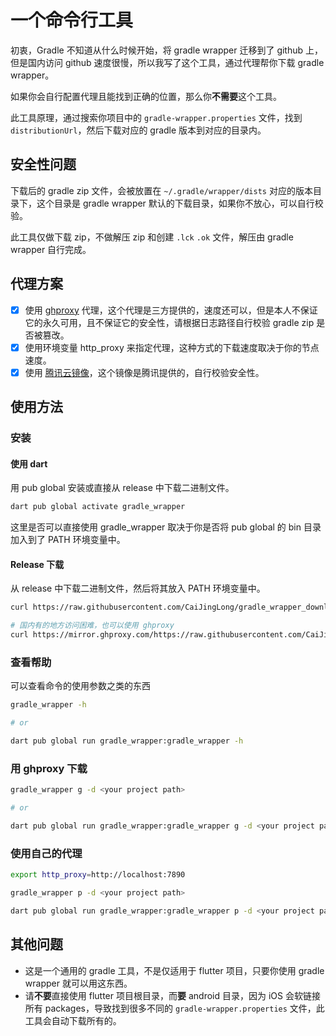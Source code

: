 # 一个命令行工具

初衷，Gradle 不知道从什么时候开始，将 gradle wrapper 迁移到了 github 上，但是国内访问 github 速度很慢，所以我写了这个工具，通过代理帮你下载 gradle wrapper。

如果你会自行配置代理且能找到正确的位置，那么你**不需要**这个工具。

此工具原理，通过搜索你项目中的 `gradle-wrapper.properties` 文件，找到 `distributionUrl`，然后下载对应的 gradle 版本到对应的目录内。

## 安全性问题

下载后的 gradle zip 文件，会被放置在 `~/.gradle/wrapper/dists` 对应的版本目录下，这个目录是 gradle wrapper 默认的下载目录，如果你不放心，可以自行校验。

此工具仅做下载 zip，不做解压 zip 和创建 `.lck` `.ok` 文件，解压由 gradle wrapper 自行完成。

## 代理方案

- [x] 使用 [ghproxy][] 代理，这个代理是三方提供的，速度还可以，但是本人不保证它的永久可用，且不保证它的安全性，请根据日志路径自行校验 gradle zip 是否被篡改。
- [x] 使用环境变量 http_proxy 来指定代理，这种方式的下载速度取决于你的节点速度。
- [x] 使用 [腾讯云镜像][tencent]，这个镜像是腾讯提供的，自行校验安全性。

## 使用方法

### 安装

#### 使用 dart

用 pub global 安装或直接从 release 中下载二进制文件。

```bash
dart pub global activate gradle_wrapper
```

这里是否可以直接使用 gradle_wrapper 取决于你是否将 pub global 的 bin 目录加入到了 PATH 环境变量中。

#### Release 下载

从 release 中下载二进制文件，然后将其放入 PATH 环境变量中。

```sh
curl https://raw.githubusercontent.com/CaiJingLong/gradle_wrapper_downloader/main/tool/install-sh.sh | sh

# 国内有的地方访问困难，也可以使用 ghproxy
curl https://mirror.ghproxy.com/https://raw.githubusercontent.com/CaiJingLong/gradle_wrapper_downloader/main/tool/install-sh.sh | sh
```

### 查看帮助

可以查看命令的使用参数之类的东西

```bash
gradle_wrapper -h

# or

dart pub global run gradle_wrapper:gradle_wrapper -h
```

### 用 ghproxy 下载

```bash
gradle_wrapper g -d <your project path>

# or

dart pub global run gradle_wrapper:gradle_wrapper g -d <your project path>
```

### 使用自己的代理

```bash
export http_proxy=http://localhost:7890

gradle_wrapper p -d <your project path>

dart pub global run gradle_wrapper:gradle_wrapper p -d <your project path>
```

## 其他问题

- 这是一个通用的 gradle 工具，不是仅适用于 flutter 项目，只要你使用 gradle wrapper 就可以用这东西。
- 请**不要**直接使用 flutter 项目根目录，而**要** android 目录，因为 iOS 会软链接所有 packages，导致找到很多不同的 `gradle-wrapper.properties` 文件，此工具会自动下载所有的。

[ghproxy]: https://mirror.ghproxy.com/
[tencent]: https://mirrors.cloud.tencent.com/gradle/
